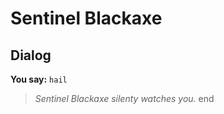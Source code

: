 # Sentinel Blackaxe


## Dialog

**You say:** `hail`



>*Sentinel Blackaxe silenty watches you.*
end
